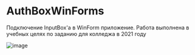 # AuthBoxWinForms
Подключение InputBox'а в WinForm приложение. Работа выполнена в учебных целях по заданию для колледжа в 2021 году

![image](https://user-images.githubusercontent.com/73961037/220777258-c473ec10-e76e-40e3-8721-01b556d49466.png)

